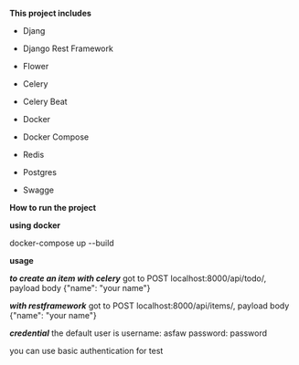 **This project includes**

- Djang

- Django Rest Framework

- Flower

- Celery

- Celery Beat

- Docker

- Docker Compose

- Redis

- Postgres

- Swagge


**How to run the project**

**using docker**

docker-compose up --build

**usage**

***to create an item with celery***
got to 
POST localhost:8000/api/todo/, payload body {"name": "your name"}

***with restframework***
got to
POST localhost:8000/api/items/, payload body {"name": "your name"}

***credential***
the default user is
username: asfaw
password: password

you can use basic authentication for test